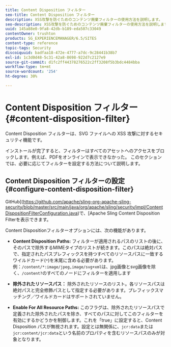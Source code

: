 ```yaml
---
title: Content Disposition フィルター
seo-title: Content Disposition フィルター
description: XSS攻撃を防ぐためのコンテンツ廃棄フィルターの使用方法を説明します。
seo-description: XSS攻撃を防ぐためのコンテンツ廃棄フィルターの使用方法を説明します。
uuid: 145a88e0-9fa8-42db-b189-eda507c33049
contentOwner: trushton
products: SG_EXPERIENCEMANAGER/6.5/SITES
content-type: reference
topic-tags: Security
discoiquuid: badfaa18-472e-4777-a7dc-9c28441b38b7
exl-id: 1c3d0d48-5c31-42a8-8698-922d7c2127e9
source-git-commit: d1fc2ff44378276522c2ff3208f5b3bdc4484bba
workflow-type: tm+mt
source-wordcount: '254'
ht-degree: 30%

---
```


# Content Disposition フィルター {#content-disposition-filter}

Content Disposition フィルターは、SVG ファイルへの XSS 攻撃に対するセキュリティ機能です。

インストールが完了すると、フィルターはすべてのアセットへのアクセスをブロックします。例えば、PDFをオンラインで表示できなかった。 このセクションでは、必要に応じてフィルターを設定する方法について説明します。

## Content Disposition フィルターの設定  {#configure-content-disposition-filter}

GitHub](https://github.com/apache/sling-org-apache-sling-security/blob/master/src/main/java/org/apache/sling/security/impl/ContentDispositionFilterConfiguration.java)で、[Apache Sling Content Disposition Filterを表示できます。

Content Dispositionフィルターオプションには、次の機能があります。

* **Content Disposition Paths:** フィルターが適用されるパスのリストの後に、そのパスで除外するMIMEタイプのリストが続きます。このパスは絶対パスで、指定されたパスプレフィックスを持つすべてのリソースパスに一致するワイルドカード(`*`)を末尾に含める必要があります。例：`/content/*:image/jpeg,image/svg+xml`は、jpg画像とsvg画像を除く、`/content?`のすべてのノードにフィルターを適用します

* **除外されたリソースパス：** 除外されたリソースのリスト。各リソースパスは絶対パスと完全修飾パスとして指定する必要があります。プレフィックスマッチング／ワイルドカードはサポートされていません。

* **Enable For All Resource Paths:** このフラグは、除外されたリソースパスで定義された除外されたパスを除き、すべてのパスに対してこのフィルターを有効にするかどうかを制御します。これを「true」に設定すると、Content Disposition パスが無視されます。設定とは無関係に、`jcr:data`または`jcr:content/jcr:data`という名前のプロパティを含むリソースパスのみが対象となります。
